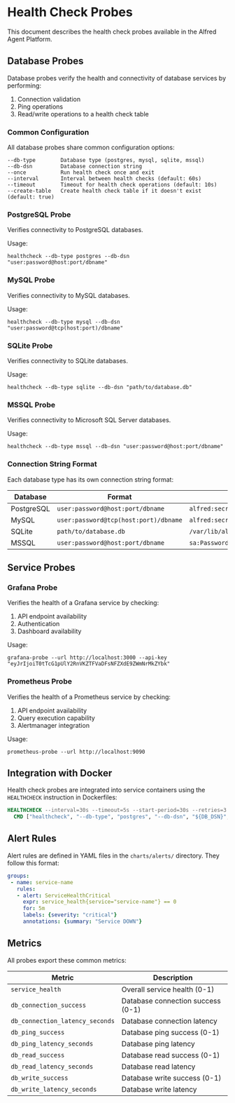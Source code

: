 # Health Check Probes

This document describes the health check probes available in the Alfred Agent Platform.

## Database Probes

Database probes verify the health and connectivity of database services by performing:
1. Connection validation
2. Ping operations
3. Read/write operations to a health check table

### Common Configuration

All database probes share common configuration options:

```
--db-type        Database type (postgres, mysql, sqlite, mssql)
--db-dsn         Database connection string
--once           Run health check once and exit
--interval       Interval between health checks (default: 60s)
--timeout        Timeout for health check operations (default: 10s)
--create-table   Create health check table if it doesn't exist (default: true)
```

### PostgreSQL Probe

Verifies connectivity to PostgreSQL databases.

Usage:
```
healthcheck --db-type postgres --db-dsn "user:password@host:port/dbname"
```

### MySQL Probe

Verifies connectivity to MySQL databases.

Usage:
```
healthcheck --db-type mysql --db-dsn "user:password@tcp(host:port)/dbname"
```

### SQLite Probe

Verifies connectivity to SQLite databases.

Usage:
```
healthcheck --db-type sqlite --db-dsn "path/to/database.db"
```

### MSSQL Probe

Verifies connectivity to Microsoft SQL Server databases.

Usage:
```
healthcheck --db-type mssql --db-dsn "user:password@host:port/dbname"
```

### Connection String Format

Each database type has its own connection string format:

| Database | Format | Example |
|----------|--------|---------|
| PostgreSQL | `user:password@host:port/dbname` | `alfred:secret@localhost:5432/alfred_db` |
| MySQL | `user:password@tcp(host:port)/dbname` | `alfred:secret@tcp(localhost:3306)/alfred_db` |
| SQLite | `path/to/database.db` | `/var/lib/alfred/data.db` |
| MSSQL | `user:password@host:port/dbname` | `sa:Password123!@localhost:1433/tempdb` |

## Service Probes

### Grafana Probe

Verifies the health of a Grafana service by checking:
1. API endpoint availability
2. Authentication
3. Dashboard availability

Usage:
```
grafana-probe --url http://localhost:3000 --api-key "eyJrIjoiT0tTcG1pUlY2RnVKZTFVaDFsNFZXdE9ZWmNrMkZYbk"
```

### Prometheus Probe

Verifies the health of a Prometheus service by checking:
1. API endpoint availability
2. Query execution capability
3. Alertmanager integration

Usage:
```
prometheus-probe --url http://localhost:9090
```

## Integration with Docker

Health check probes are integrated into service containers using the `HEALTHCHECK` instruction in Dockerfiles:

```dockerfile
HEALTHCHECK --interval=30s --timeout=5s --start-period=30s --retries=3 \
  CMD ["healthcheck", "--db-type", "postgres", "--db-dsn", "${DB_DSN}", "--once"]
```

## Alert Rules

Alert rules are defined in YAML files in the `charts/alerts/` directory. They follow this format:

```yaml
groups:
 - name: service-name
   rules:
   - alert: ServiceHealthCritical
     expr: service_health{service="service-name"} == 0
     for: 5m
     labels: {severity: "critical"}
     annotations: {summary: "Service DOWN"}
```

## Metrics

All probes export these common metrics:

| Metric | Description |
|--------|-------------|
| `service_health` | Overall service health (0-1) |
| `db_connection_success` | Database connection success (0-1) |
| `db_connection_latency_seconds` | Database connection latency |
| `db_ping_success` | Database ping success (0-1) |
| `db_ping_latency_seconds` | Database ping latency |
| `db_read_success` | Database read success (0-1) |
| `db_read_latency_seconds` | Database read latency |
| `db_write_success` | Database write success (0-1) |
| `db_write_latency_seconds` | Database write latency |
